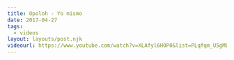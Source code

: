 ```yaml
---
title: Opoloh - Yo mismo
date: 2017-04-27
tags:
  - videos
layout: layouts/post.njk
videourl: https://www.youtube.com/watch?v=XLAfyl6H0P0&list=PLqfqm_U5gMLlP5XSANN1uSYl-UO4jrgrx&index=5
---
```

